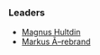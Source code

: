 ### Leaders

* [Magnus Hultdin](mailto:magnus.hultdin@owasp.org)
* [Markus Ã–rebrand](mailto:markus.orebrand@owasp.org)
